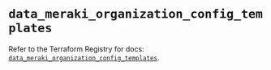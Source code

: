 # `data_meraki_organization_config_templates`

Refer to the Terraform Registry for docs: [`data_meraki_organization_config_templates`](https://registry.terraform.io/providers/ciscodevnet/meraki/1.7.1/docs/data-sources/organization_config_templates).
